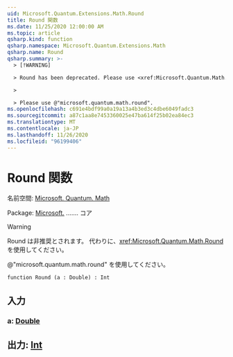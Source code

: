 ```yaml
---
uid: Microsoft.Quantum.Extensions.Math.Round
title: Round 関数
ms.date: 11/25/2020 12:00:00 AM
ms.topic: article
qsharp.kind: function
qsharp.namespace: Microsoft.Quantum.Extensions.Math
qsharp.name: Round
qsharp.summary: >-
  > [!WARNING]

  > Round has been deprecated. Please use <xref:Microsoft.Quantum.Math.Round> instead.

  >

  > Please use @"microsoft.quantum.math.round".
ms.openlocfilehash: c691e4bdf99a0a19a13a4b3ed3c4dbe6049fadc3
ms.sourcegitcommit: a87c1aa8e7453360025e47ba614f25b02ea84ec3
ms.translationtype: MT
ms.contentlocale: ja-JP
ms.lasthandoff: 11/26/2020
ms.locfileid: "96199406"
---
```

# <a name="round-function"></a>Round 関数

名前空間: [Microsoft. Quantum. Math](xref:Microsoft.Quantum.Extensions.Math)

Package: [Microsoft.](https://nuget.org/packages/Microsoft.Quantum.QSharp.Core) ....... コア


> [!WARNING]
> Round は非推奨とされます。 代わりに、<xref:Microsoft.Quantum.Math.Round> を使用してください。
>
> @"microsoft.quantum.math.round" を使用してください。



```qsharp
function Round (a : Double) : Int
```


## <a name="input"></a>入力

### <a name="a--double"></a>a: [Double](xref:microsoft.quantum.lang-ref.double)





## <a name="output--int"></a>出力: [Int](xref:microsoft.quantum.lang-ref.int)


